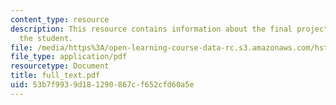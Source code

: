 ```yaml
---
content_type: resource
description: This resource contains information about the final project created by
  the student.
file: /media/https%3A/open-learning-course-data-rc.s3.amazonaws.com/hst-951j-medical-decision-support-fall-2005/53b7f9939d181290867cf652cfd60a5e_full_text.pdf
file_type: application/pdf
resourcetype: Document
title: full_text.pdf
uid: 53b7f993-9d18-1290-867c-f652cfd60a5e
---
```

